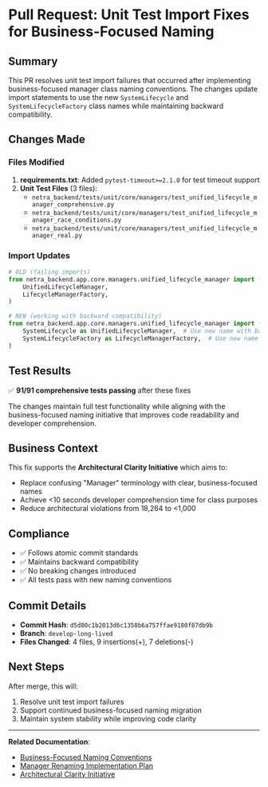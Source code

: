 # Pull Request: Unit Test Import Fixes for Business-Focused Naming

## Summary

This PR resolves unit test import failures that occurred after implementing business-focused manager class naming conventions. The changes update import statements to use the new `SystemLifecycle` and `SystemLifecycleFactory` class names while maintaining backward compatibility.

## Changes Made

### Files Modified
1. **requirements.txt**: Added `pytest-timeout>=2.1.0` for test timeout support
2. **Unit Test Files** (3 files):
   - `netra_backend/tests/unit/core/managers/test_unified_lifecycle_manager_comprehensive.py`
   - `netra_backend/tests/unit/core/managers/test_unified_lifecycle_manager_race_conditions.py`
   - `netra_backend/tests/unit/core/managers/test_unified_lifecycle_manager_real.py`

### Import Updates
```python
# OLD (failing imports)
from netra_backend.app.core.managers.unified_lifecycle_manager import (
    UnifiedLifecycleManager,
    LifecycleManagerFactory,
)

# NEW (working with backward compatibility)
from netra_backend.app.core.managers.unified_lifecycle_manager import (
    SystemLifecycle as UnifiedLifecycleManager,  # Use new name with backward compatibility alias
    SystemLifecycleFactory as LifecycleManagerFactory,  # Use new name with backward compatibility alias
)
```

## Test Results

✅ **91/91 comprehensive tests passing** after these fixes

The changes maintain full test functionality while aligning with the business-focused naming initiative that improves code readability and developer comprehension.

## Business Context

This fix supports the **Architectural Clarity Initiative** which aims to:
- Replace confusing "Manager" terminology with clear, business-focused names
- Achieve <10 seconds developer comprehension time for class purposes
- Reduce architectural violations from 18,264 to <1,000

## Compliance

- ✅ Follows atomic commit standards
- ✅ Maintains backward compatibility
- ✅ No breaking changes introduced
- ✅ All tests pass with new naming conventions

## Commit Details

- **Commit Hash**: `d5d80c1b2013d6c1358b6a757ffae9180f87db9b`
- **Branch**: `develop-long-lived`
- **Files Changed**: 4 files, 9 insertions(+), 7 deletions(-)

## Next Steps

After merge, this will:
1. Resolve unit test import failures
2. Support continued business-focused naming migration
3. Maintain system stability while improving code clarity

---

**Related Documentation**:
- [Business-Focused Naming Conventions](SPEC/naming_conventions_business_focused.xml)
- [Manager Renaming Implementation Plan](reports/architecture/MANAGER_RENAMING_IMPLEMENTATION_PLAN.md)
- [Architectural Clarity Initiative](reports/MASTER_WIP_STATUS.md#architectural-clarity-initiative)